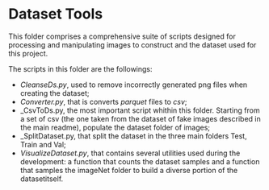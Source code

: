 # Dataset Tools

This folder comprises a comprehensive suite of scripts designed for processing and manipulating images to construct and the dataset used for this project.

The scripts in this folder are the followings:

* _CleanseDs.py_, used to remove incorrectly generated png files when creating the dataset;
* _Converter.py_, that is converts  _parquet_ files to _csv_;
* _CsvToDs.py, the most important script whithin this folder. Starting from a set of csv (the one taken from the dataset of fake images described in the main readme), populate the dataset folder of images;
* _SplitDataset.py, that split the dataset in the three main folders Test, Train and Val;
* _VisualizeDataset.py_, that contains several utilities used during the development: a function that counts the dataset  samples and a function that samples the imageNet folder to build a diverse portion of the datasetitself.